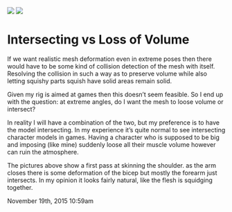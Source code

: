 <img src="./media/133533544524_0.png"/>
<img src="./media/133533544524_1.png"/>

<div class="caption"><h1>Intersecting vs Loss of Volume</h1>

<p>If we want realistic mesh deformation even in extreme poses then there would have to be some kind of collision detection of the mesh with itself. Resolving the collision in such a way as to preserve volume while also letting squishy parts squish have solid areas remain solid.</p>

<p>Given my rig is aimed at games then this doesn&rsquo;t seem feasible. So I end up with the question: at extreme angles, do I want the mesh to loose volume or intersect?</p>

<p>In reality I will have a combination of the two, but my preference is to have the model intersecting. In my experience it&rsquo;s quite normal to see intersecting character models in games. Having a character who is supposed to be big and imposing (like mine) suddenly loose all their muscle volume however can ruin the atmosphere.</p>

<p>The pictures above show a first pass at skinning the shoulder. as the arm closes there is some deformation of the bicep but mostly the forearm just intersects. In my opinion it looks fairly natural, like the flesh is squidging together.</p> </div>

<div id="footer">
<span id="timestamp"> November 19th, 2015 10:59am </span>
</div>